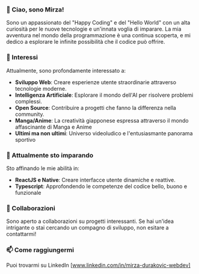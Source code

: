 ### 👋 Ciao, sono Mirza!

Sono un appassionato del "Happy Coding" e del "Hello World" con un alta curiosità per le nuove tecnologie e un'innata voglia di imparare. La mia avventura nel mondo della programmazione è una continua scoperta, e mi dedico a esplorare le infinite possibilità che il codice può offrire.

### 👀 Interessi
Attualmente, sono profondamente interessato a:

- **Sviluppo Web**: Creare esperienze utente straordinarie attraverso tecnologie moderne.
- **Intelligenza Artificiale**: Esplorare il mondo dell'AI per risolvere problemi complessi.
- **Open Source**: Contribuire a progetti che fanno la differenza nella community.
- **Manga/Anime**: La creatività giapponese espressa attraverso il mondo affascinante di Manga e Anime
- **Ultimi ma non ultimi**: Universo videoludico e l'entusiasmante panorama sportivo  

### 🌱 Attualmente sto imparando
Sto affinando le mie abilità in:

- **ReactJS e Native**: Creare interfacce utente dinamiche e reattive.
- **Typescript**: Approfondendo le competenze del codice bello, buono e funzionale

### 💞 Collaborazioni
Sono aperto a collaborazioni su progetti interessanti. Se hai un'idea intrigante o stai cercando un compagno di sviluppo, non esitare a contattarmi!

### 📫 Come raggiungermi
Puoi trovarmi su LinkedIn [www.linkedin.com/in/mirza-durakovic-webdev] 



<!--
Mirza4Dev/Mirza4Dev è un ✨ repository speciale ✨ perché il suo `README.md` (questo file) appare nel tuo profilo GitHub. Fai clic sul link Anteprima per dare un'occhiata alle tue modifiche.
-->
